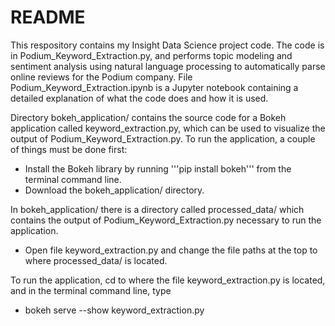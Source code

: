 # README

This respository contains my Insight Data Science project code. The code is in Podium_Keyword_Extraction.py, and performs topic modeling and sentiment analysis using natural language processing to automatically parse online reviews for the Podium company. File Podium_Keyword_Extraction.ipynb is a Jupyter notebook containing a detailed explanation of what the code does and how it is used.

Directory bokeh_application/ contains the source code for a Bokeh application called keyword_extraction.py, which can be used to visualize the output of Podium_Keyword_Extraction.py. To run the application, a couple of things must be done first:

* Install the Bokeh library by running '''pip install bokeh''' from the terminal command line.
* Download the bokeh_application/ directory.

In bokeh_application/ there is a directory called processed_data/ which contains the output of Podium_Keyword_Extraction.py necessary to run the application. 

* Open file keyword_extraction.py and change the file paths at the top to where processed_data/ is located.

To run the application, cd to where the file keyword_extraction.py is located, and in the terminal command line, type

* bokeh serve --show keyword_extraction.py
